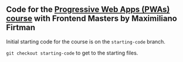 ## Code for the [Progressive Web Apps (PWAs) course](https://frontendmasters.com/courses/pwas/) with Frontend Masters by Maximiliano Firtman

Initial starting code for the course is on the `starting-code` branch. 

`git checkout starting-code` to get to the starting files.
